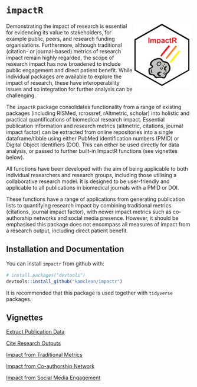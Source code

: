`impactR`
==========

<img src="man/figures/impactr_logo.png" align="right" width="159" height="174"/>

Demonstrating the impact of research is essential for evidencing its value to stakeholders, for example public, peers, and research funding organisations. Furthermore, although traditional (citation- or journal-based) metrics of research impact remain highly regarded, the scope of research impact has now broadened to include public engagement and direct patient benefit. While individual packages are available to explore the impact of research, these have interoperability issues and so integration for further analysis can be challenging.

The `impactR` package consolidates functionality from a range of existing packages (including RISMed, rcrossref, rAltmetric, scholar) into holistic and practical quantifications of biomedical research impact. Essential publication information and research metrics (altmetric, citations, journal impact factor) can be extracted from online repositories into a single dataframe/tibble using either PubMed identification numbers (PMID) or Digital Object Identifiers (DOI). This can either be used directly for data analysis, or passed to further built-in ImpactR functions (see vignettes below).

All functions have been developed with the aim of being applicable to both individual researchers and research groups, including those utilising a collaborative research model. It is designed to be user-friendly and applicable to all publications in biomedical journals with a PMID or DOI.

These functions have a range of applications from generating publication lists to quantifying research impact by combining traditional metrics (citations, journal impact factor), with newer impact metrics such as co-authorship networks and social media presence. However, it should be emphasised this package does not encompass all measures of impact from a research output, including direct patient benefit. 

Installation and Documentation
------------------------------

You can install `impactr` from github with:

``` r
# install.packages("devtools")
devtools::install_github("kamclean/impactr")
```

It is recommended that this package is used together with `tidyverse` packages.

Vignettes
---------
[Extract Publication Data](https://github.com/kamclean/impactr/blob/master/vignettes/vignette_1_extract.md)

[Cite Research Outputs](https://github.com/kamclean/impactr/blob/master/vignettes/vignette_2_cite.md)

[Impact from Traditional Metrics](https://github.com/kamclean/impactr/blob/master/vignettes/vignette_3_traditional.md)

[Impact from Co-authorship Network](https://github.com/kamclean/impactr/blob/master/vignettes/vignette_4_author.md)

[Impact from Social Media Engagement](https://github.com/kamclean/impactr/blob/master/vignettes/vignette_5_altmetric.md)

